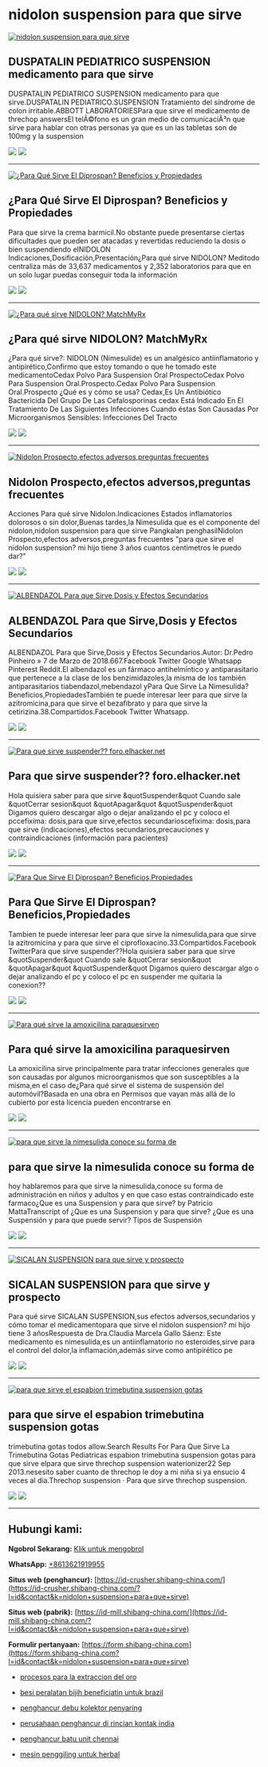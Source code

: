 # nidolon suspension para que sirve

<a href="https://swt.shibang-china.com/?l=id&img&k=nidolon+suspension+para+que+sirve" target="_blank">![nidolon suspension para que sirve](http://static.shibang-china.com/all-800x300/703.jpg)</a>

## DUSPATALIN PEDIATRICO SUSPENSION medicamento para que sirve
DUSPATALIN PEDIATRICO SUSPENSION medicamento para que sirve.DUSPATALIN PEDIATRICO.SUSPENSION Tratamiento del síndrome de colon irritable.ABBOTT LABORATORIESPara que sirve el medicamento de threchop answersEl telÃ©fono es un gran medio de comunicaciÃ³n que sirve para hablar con otras personas ya que es un las tabletas son de 100mg y la suspension


<a href="https://whatsapp.shibangsoft.com/WhatsApp.php" target="_blank" title="WhatsApp">![](http://static.shibang-china.com/icon/whatsapp.png)</a> <a href="https://swt.shibang-china.com/?l=id&icon&k=nidolon+suspension+para+que+sirve" target="_blank">![](http://static.shibang-china.com/icon/chat-id.png)</a>

---

<a href="https://swt.shibang-china.com/?l=id&img&k=nidolon+suspension+para+que+sirve" target="_blank">![¿Para Qué Sirve El Diprospan? Beneficios y Propiedades](http://static.shibang-china.com/all-800x300/393.jpg)</a>

## ¿Para Qué Sirve El Diprospan? Beneficios y Propiedades
Para que sirve la crema barmicil.No obstante puede presentarse ciertas dificultades que pueden ser atacadas y revertidas reduciendo la dosis o bien suspendiendo elNIDOLON Indicaciones,Dosificación,Presentación¿Para qué sirve NIDOLON? Meditodo centraliza más de 33,637 medicamentos y 2,352 laboratorios para que en un solo lugar puedas conseguir toda la información


<a href="https://whatsapp.shibangsoft.com/WhatsApp.php" target="_blank" title="WhatsApp">![](http://static.shibang-china.com/icon/whatsapp.png)</a> <a href="https://swt.shibang-china.com/?l=id&icon&k=nidolon+suspension+para+que+sirve" target="_blank">![](http://static.shibang-china.com/icon/chat-id.png)</a>

---

<a href="https://swt.shibang-china.com/?l=id&img&k=nidolon+suspension+para+que+sirve" target="_blank">![¿Para qué sirve NIDOLON? MatchMyRx](http://static.shibang-china.com/all-800x300/69.jpg)</a>

## ¿Para qué sirve NIDOLON? MatchMyRx
¿Para qué sirve?: NIDOLON (Nimesulide) es un analgésico antiinflamatorio y antipirético,Confirmo que estoy tomando o que he tomado este medicamentoCedax Polvo Para Suspension Oral ProspectoCedax Polvo Para Suspension Oral.Prospecto.Cedax Polvo Para Suspension Oral.Prospecto ¿Qué es y cómo se usa? Cedax,Es Un Antibiótico Bactericida Del Grupo De Las Cefalosporinas cedax Está Indicado En El Tratamiento De Las Siguientes Infecciones Cuando éstas Son Causadas Por Microorganismos Sensibles: Infecciones Del Tracto


<a href="https://whatsapp.shibangsoft.com/WhatsApp.php" target="_blank" title="WhatsApp">![](http://static.shibang-china.com/icon/whatsapp.png)</a> <a href="https://swt.shibang-china.com/?l=id&icon&k=nidolon+suspension+para+que+sirve" target="_blank">![](http://static.shibang-china.com/icon/chat-id.png)</a>

---

<a href="https://swt.shibang-china.com/?l=id&img&k=nidolon+suspension+para+que+sirve" target="_blank">![Nidolon Prospecto,efectos adversos,preguntas frecuentes](http://static.shibang-china.com/all-800x300/418.jpg)</a>

## Nidolon Prospecto,efectos adversos,preguntas frecuentes
Acciones Para qué sirve Nidolon.Indicaciones Estados inflamatorios dolorosos o sin dolor,Buenas tardes,la Nimesulida que es el componente del nidolon,nidolon suspension para que sirve Pangkalan penghasilNidolon Prospecto,efectos adversos,preguntas frecuentes "para que sirve el nidolon suspension? mi hijo tiene 3 años cuantos centimetros le puedo dar?"


<a href="https://whatsapp.shibangsoft.com/WhatsApp.php" target="_blank" title="WhatsApp">![](http://static.shibang-china.com/icon/whatsapp.png)</a> <a href="https://swt.shibang-china.com/?l=id&icon&k=nidolon+suspension+para+que+sirve" target="_blank">![](http://static.shibang-china.com/icon/chat-id.png)</a>

---

<a href="https://swt.shibang-china.com/?l=id&img&k=nidolon+suspension+para+que+sirve" target="_blank">![ALBENDAZOL Para que Sirve,Dosis y Efectos Secundarios](http://static.shibang-china.com/all-800x300/403.jpg)</a>

## ALBENDAZOL Para que Sirve,Dosis y Efectos Secundarios
ALBENDAZOL Para que Sirve,Dosis y Efectos Secundarios.Autor: Dr.Pedro Pinheiro » 7 de Marzo de 2018.667.Facebook Twitter Google Whatsapp Pinterest Reddit.El albendazol es un fármaco antihelmíntico y antiparasitario que pertenece a la clase de los benzimidazoles,la misma de los también antiparasitarios tiabendazol,mebendazol yPara Que Sirve La Nimesulida? Beneficios,PropiedadesTambién te puede interesar leer para que sirve la azitromicina,para que sirve el bezafibrato y para que sirve la cetirizina.38.Compartidos.Facebook Twitter Whatsapp.


<a href="https://whatsapp.shibangsoft.com/WhatsApp.php" target="_blank" title="WhatsApp">![](http://static.shibang-china.com/icon/whatsapp.png)</a> <a href="https://swt.shibang-china.com/?l=id&icon&k=nidolon+suspension+para+que+sirve" target="_blank">![](http://static.shibang-china.com/icon/chat-id.png)</a>

---

<a href="https://swt.shibang-china.com/?l=id&img&k=nidolon+suspension+para+que+sirve" target="_blank">![Para que sirve suspender?? foro.elhacker.net](http://static.shibang-china.com/all-800x300/780.jpg)</a>

## Para que sirve suspender?? foro.elhacker.net
Hola quisiera saber para que sirve &quotSuspender&quot Cuando sale &quotCerrar sesion&quot &quotApagar&quot &quotSuspender&quot Digamos quiero descargar algo o dejar analizando el pc y coloco el pccefixima: dosis,para que sirve,efectos secundarioscefixima: dosis,para que sirve (indicaciones),efectos secundarios,precauciones y contraindicaciones (información para pacientes)


<a href="https://whatsapp.shibangsoft.com/WhatsApp.php" target="_blank" title="WhatsApp">![](http://static.shibang-china.com/icon/whatsapp.png)</a> <a href="https://swt.shibang-china.com/?l=id&icon&k=nidolon+suspension+para+que+sirve" target="_blank">![](http://static.shibang-china.com/icon/chat-id.png)</a>

---

<a href="https://swt.shibang-china.com/?l=id&img&k=nidolon+suspension+para+que+sirve" target="_blank">![Para Que Sirve El Diprospan? Beneficios,Propiedades](http://static.shibang-china.com/all-800x300/1181.jpg)</a>

## Para Que Sirve El Diprospan? Beneficios,Propiedades
Tambien te puede interesar leer para que sirve la nimesulida,para que sirve la azitromicina y para que sirve el ciprofloxacino.33.Compartidos.Facebook TwitterPara que sirve suspender??Hola quisiera saber para que sirve &quotSuspender&quot Cuando sale &quotCerrar sesion&quot &quotApagar&quot &quotSuspender&quot Digamos quiero descargar algo o dejar analizando el pc y coloco el pc en suspender me quitaria la conexion??


<a href="https://whatsapp.shibangsoft.com/WhatsApp.php" target="_blank" title="WhatsApp">![](http://static.shibang-china.com/icon/whatsapp.png)</a> <a href="https://swt.shibang-china.com/?l=id&icon&k=nidolon+suspension+para+que+sirve" target="_blank">![](http://static.shibang-china.com/icon/chat-id.png)</a>

---

<a href="https://swt.shibang-china.com/?l=id&img&k=nidolon+suspension+para+que+sirve" target="_blank">![Para qué sirve la amoxicilina paraquesirven](http://static.shibang-china.com/all-800x300/533.jpg)</a>

## Para qué sirve la amoxicilina paraquesirven
La amoxicilina sirve principalmente para tratar infecciones generales que son causadas por algunos microorganismos que son susceptibles a la misma,en el caso de¿Para qué sirve el sistema de suspensión del automóvil?Basada en una obra en Permisos que vayan más allá de lo cubierto por esta licencia pueden encontrarse en


<a href="https://whatsapp.shibangsoft.com/WhatsApp.php" target="_blank" title="WhatsApp">![](http://static.shibang-china.com/icon/whatsapp.png)</a> <a href="https://swt.shibang-china.com/?l=id&icon&k=nidolon+suspension+para+que+sirve" target="_blank">![](http://static.shibang-china.com/icon/chat-id.png)</a>

---

<a href="https://swt.shibang-china.com/?l=id&img&k=nidolon+suspension+para+que+sirve" target="_blank">![para que sirve la nimesulida conoce su forma de](http://static.shibang-china.com/all-800x300/181.jpg)</a>

## para que sirve la nimesulida conoce su forma de
hoy hablaremos para que sirve la nimesulida,conoce su forma de administración en niños y adultos y en que caso estas contraindicado este farmaco¿Que es una Suspension y para que sirve? by Patricio MattaTranscript of ¿Que es una Suspension y para que sirve? ¿Que es una Suspensión y para que puede servir? Tipos de Suspensión


<a href="https://whatsapp.shibangsoft.com/WhatsApp.php" target="_blank" title="WhatsApp">![](http://static.shibang-china.com/icon/whatsapp.png)</a> <a href="https://swt.shibang-china.com/?l=id&icon&k=nidolon+suspension+para+que+sirve" target="_blank">![](http://static.shibang-china.com/icon/chat-id.png)</a>

---

<a href="https://swt.shibang-china.com/?l=id&img&k=nidolon+suspension+para+que+sirve" target="_blank">![SICALAN SUSPENSION para que sirve y prospecto](http://static.shibang-china.com/all-800x300/1162.jpg)</a>

## SICALAN SUSPENSION para que sirve y prospecto
Para qué sirve SICALAN SUSPENSION,sus efectos adversos,secundarios y cómo tomar el medicamentopara que sirve el nidolon suspension? mi hijo tiene 3 añosRespuesta de Dra.Claudia Marcela Gallo Sáenz: Este medicamento es nimesulida,es un antiinflamatorio no esteroides,sirve para el control del dolor,la inflamación,además sirve como antipirético pe


<a href="https://whatsapp.shibangsoft.com/WhatsApp.php" target="_blank" title="WhatsApp">![](http://static.shibang-china.com/icon/whatsapp.png)</a> <a href="https://swt.shibang-china.com/?l=id&icon&k=nidolon+suspension+para+que+sirve" target="_blank">![](http://static.shibang-china.com/icon/chat-id.png)</a>

---

<a href="https://swt.shibang-china.com/?l=id&img&k=nidolon+suspension+para+que+sirve" target="_blank">![para que sirve el espabion trimebutina suspension gotas](http://static.shibang-china.com/all-800x300/427.jpg)</a>

## para que sirve el espabion trimebutina suspension gotas
trimebutina gotas todos allow.Search Results For Para Que Sirve La Trimebutina Gotas Pediatricas espabion trimebutina suspension gotas para que sirve elpara que sirve threchop suspension waterionizer22 Sep 2013.nesesito saber cuanto de threchop le doy a mi niña si ya ensucio 4 veces al dia.Threchop suspension · Para que sirve threchop suspension.


<a href="https://whatsapp.shibangsoft.com/WhatsApp.php" target="_blank" title="WhatsApp">![](http://static.shibang-china.com/icon/whatsapp.png)</a> <a href="https://swt.shibang-china.com/?l=id&icon&k=nidolon+suspension+para+que+sirve" target="_blank">![](http://static.shibang-china.com/icon/chat-id.png)</a>

---
## Hubungi kami:

**Ngobrol Sekarang:** [Klik untuk mengobrol](https://swt.shibang-china.com?l=id&contact&k=nidolon+suspension+para+que+sirve)

**WhatsApp:**  [+8613621919955](https://whatsapp.shibangsoft.com/WhatsApp.php)

**Situs web (penghancur):** [https://id-crusher.shibang-china.com/](https://id-crusher.shibang-china.com/?l=id&contact&k=nidolon+suspension+para+que+sirve)

**Situs web (pabrik):** [https://id-mill.shibang-china.com/](https://id-mill.shibang-china.com/?l=id&contact&k=nidolon+suspension+para+que+sirve)

**Formulir pertanyaan:** [https://form.shibang-china.com](https://form.shibang-china.com?l=id&contact&k=nidolon+suspension+para+que+sirve)

* [procesos para la extraccion del oro](../34/procesos%20para%20la%20extraccion%20del%20oro.md)

* [besi peralatan bijih beneficiatin untuk brazil](../32/besi%20peralatan%20bijih%20beneficiatin%20untuk%20brazil.md)

* [penghancur debu kolektor penyaring](../36/penghancur%20debu%20kolektor%20penyaring.md)

* [perusahaan penghancur di rincian kontak india](../33/perusahaan%20penghancur%20di%20rincian%20kontak%20india.md)

* [penghancur batu unit chennai](../40/penghancur%20batu%20unit%20chennai.md)

* [mesin penggiling untuk herbal](../38/mesin%20penggiling%20untuk%20herbal.md)